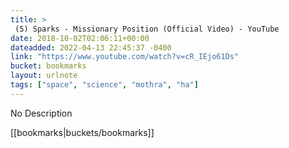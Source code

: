 ```yaml
---
title: > 
 (5) Sparks - Missionary Position (Official Video) - YouTube
date: 2018-10-02T02:06:11+00:00
dateadded: 2022-04-13 22:45:37 -0400
link: "https://www.youtube.com/watch?v=cR_IEjo61Ds"
bucket: bookmarks
layout: urlnote
tags: ["space", "science", "mothra", "ha"]
--- 
```

No Description
 <!-- end excerpt --> 
<div class='bucket'>[[bookmarks|buckets/bookmarks]]</div> 
